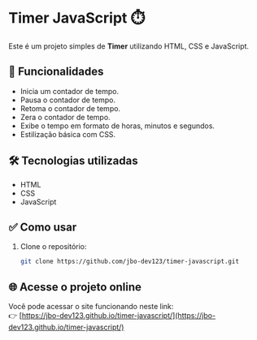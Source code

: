 # Timer JavaScript ⏱️

Este é um projeto simples de **Timer** utilizando HTML, CSS e JavaScript.

## 🚀 Funcionalidades

- Inicia um contador de tempo.
- Pausa o contador de tempo.
- Retoma o contador de tempo.
- Zera o contador de tempo.
- Exibe o tempo em formato de horas, minutos e segundos.
- Estilização básica com CSS.

## 🛠️ Tecnologias utilizadas

- HTML
- CSS
- JavaScript

## ✅ Como usar

1. Clone o repositório:
   ```bash
   git clone https://github.com/jbo-dev123/timer-javascript.git

## 🌐 Acesse o projeto online

Você pode acessar o site funcionando neste link:  
👉 [https://jbo-dev123.github.io/timer-javascript/](https://jbo-dev123.github.io/timer-javascript/)

